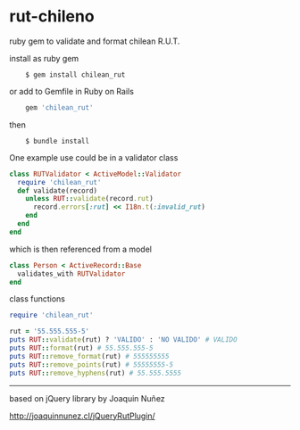 rut-chileno
===========

ruby gem to validate and format chilean R.U.T.

install as ruby gem
```
	$ gem install chilean_rut
```
or add to Gemfile in Ruby on Rails
```ruby
	gem 'chilean_rut'
```
then
```
	$ bundle install
```

One example use could be in a validator class
```ruby
class RUTValidator < ActiveModel::Validator
  require 'chilean_rut'
  def validate(record)
    unless RUT::validate(record.rut)
      record.errors[:rut] << I18n.t(:invalid_rut)
    end
  end
end
```
which is then referenced from a model
```ruby
class Person < ActiveRecord::Base
  validates_with RUTValidator
end
```
class functions
```ruby
require 'chilean_rut'

rut = '55.555.555-5'
puts RUT::validate(rut) ? 'VALIDO' : 'NO VALIDO' # VALIDO
puts RUT::format(rut) # 55.555.555-5
puts RUT::remove_format(rut) # 555555555
puts RUT::remove_points(rut) # 55555555-5
puts RUT::remove_hyphens(rut) # 55.555.5555
```

----------------------------------------

based on jQuery library by Joaquin Nuñez

http://joaquinnunez.cl/jQueryRutPlugin/

